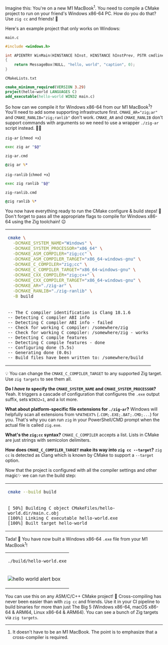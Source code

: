 Imagine this: You're on a new M1 MacBook<sup>1</sup>. You need to compile a CMake project to run on your friend's Windows x86-64 PC. How do you do that? Use `zig cc` and friends! 🚀

Here's an example project that only works on Windows:

<div><code>main.c</code></div>

```c
#include <windows.h>

int APIENTRY WinMain(HINSTANCE hInst, HINSTANCE hInstPrev, PSTR cmdline, int cmdshow)
{
    return MessageBox(NULL, "hello, world", "caption", 0);
}
```

<div><code>CMakeLists.txt</code></div>

```cmake
cmake_minimum_required(VERSION 3.29)
project(hello-world LANGUAGES C)
add_executable(hello-world WIN32 main.c)
```

So how can we compile it for Windows x86-64 from our M1 MacBook<sup>1</sup>? You'll need to add some supporting infrastructure first. `CMAKE_AR="zig;ar"` and `CMAKE_RANLIB="zig;ranlib"` don't work. `CMAKE_AR` and `CMAKE_RANLIB` don't support commands with arguments so we need to use a wrapper `./zig-ar` script instead. 🤷‍♀️

<div><code>zig-ar</code> (<code>chmod +x</code>)</div>

```sh
exec zig ar "$@"
```

<div><code>zig-ar.cmd</code></div>

```cmd
@zig ar %*
```

<div><code>zig-ranlib</code> (<code>chmod +x</code>)</div>

```sh
exec zig ranlib "$@"
```

<div><code>zig-ranlib.cmd</code></div>

```cmd
@zig ranlib %*
```

You now have everything ready to run the CMake configure & build steps! 🎉 Don't forget to pass all the appropriate flags to compile for Windows x86-64 using the Zig toolchain! 😉

<table><td>

```sh
cmake \
  -DCMAKE_SYSTEM_NAME="Windows" \
  -DCMAKE_SYSTEM_PROCESSOR="x86_64" \
  -DCMAKE_ASM_COMPILER="zig;cc" \
  -DCMAKE_ASM_COMPILER_TARGET="x86_64-windows-gnu" \
  -DCMAKE_C_COMPILER="zig;cc" \
  -DCMAKE_C_COMPILER_TARGET="x86_64-windows-gnu" \
  -DCMAKE_CXX_COMPILER="zig;c++" \
  -DCMAKE_CXX_COMPILER_TARGET="x86_64-windows-gnu" \
  -DCMAKE_AR="./zig-ar" \
  -DCMAKE_RANLIB="./zig-ranlib" \
  -B build
```

<tr><td>

```
-- The C compiler identification is Clang 18.1.6
-- Detecting C compiler ABI info
-- Detecting C compiler ABI info - failed
-- Check for working C compiler: /somewhere/zig
-- Check for working C compiler: /somewhere/zig - works
-- Detecting C compile features
-- Detecting C compile features - done
-- Configuring done (5.5s)
-- Generating done (0.0s)
-- Build files have been written to: /somewhere/build
```

</table>

💡 You can change the `CMAKE_C_COMPILER_TARGET` to any supported Zig target. Use `zig targets` to see them all.

**Do I _have to_ specify the `CMAKE_SYSTEM_NAME` and `CMAKE_SYSTEM_PROCESSOR`?** Yeah. It triggers a cascade of configuration that configures the `.exe` output suffix, sets `WIN32=1`, and a lot more.

**What about platform-specific file extensions for `./zig-ar`?** Windows will helpfully scan all extensions from `%PATHEXT%` (`.COM;.EXE;.BAT;.CMD;...`) for you. That's why you can run `zig` in your PowerShell/CMD prompt when the actual file is called `zig.exe`.

**What's the `zig;cc` syntax?** `CMAKE_C_COMPILER` accepts a list. Lists in CMake are just strings with semicolon delimiters.

**How does `CMAKE_C_COMPILER_TARGET` make its way into `zig cc --target`?** `zig cc` is detected as Clang which is known by CMake to support a `--target` option.

Now that the project is configured with all the compiler settings and other magic✨ we can run the build step:

<table><td>

```sh
cmake --build build
```

<tr><td>

```
[ 50%] Building C object CMakeFiles/hello-world.dir/main.c.obj
[100%] Linking C executable hello-world.exe
[100%] Built target hello-world
```

</table>

Tada! 🥳 You have now built a Windows x86-64 `.exe` file from your M1 MacBook<sup>1</sup>!

<table><td>

```sh
./build/hello-world.exe
```

<tr><td>

![hello world alert box](https://github.com/user-attachments/assets/61a10f60-8eab-4ad7-97fc-9ad31a8f83b9)

</table>

You can use this on any ASM/C/C++ CMake project! 🚀 Cross-compiling has never been easier than with `zig cc` and friends. Use it in your CI pipeline to build binaries for more than just The Big 5 (Windows x86-64, macOS x86-64 & ARM64, Linux x86-64 & ARM64). You can see a bunch of Zig targets via `zig targets`.

<!-- GitHub supports footnotes natively https://github.blog/changelog/2021-09-30-footnotes-now-supported-in-markdown-fields/ but they don't seem to work in the GitHub wiki? 🤷‍♂️ -->

---

1. It doesn't have to be an M1 MacBook. The point is to emphasize that a cross-compiler is required.
